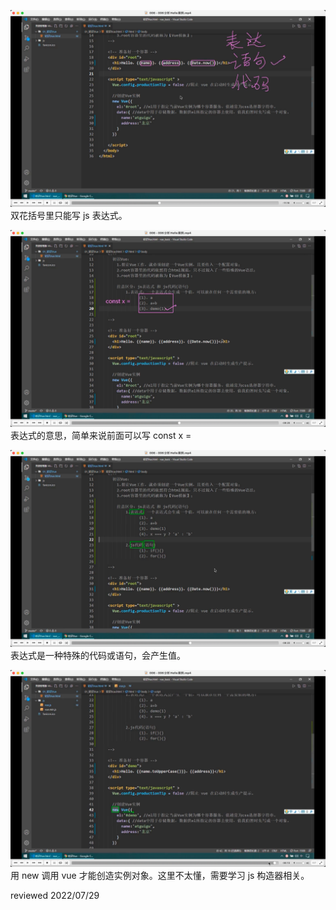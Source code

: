 ![](./img/2022-07-06-23-07-19.png)  
双花括号里只能写 js 表达式。

![](./img/2022-07-06-23-15-21.png)  
表达式的意思，简单来说前面可以写 const x =

![](./img/2022-07-06-23-16-56.png)  
表达式是一种特殊的代码或语句，会产生值。

![](./img/2022-07-06-23-37-43.png)  
用 new 调用 vue 才能创造实例对象。这里不太懂，需要学习 js 构造器相关。

reviewed 2022/07/29
